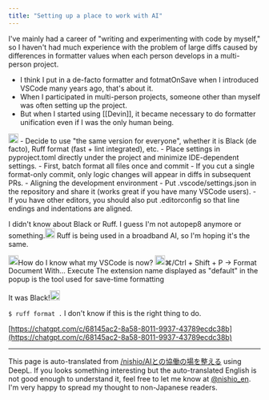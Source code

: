 ```yaml
---
title: "Setting up a place to work with AI"
---
```


I've mainly had a career of "writing and experimenting with code by myself," so I haven't had much experience with the problem of large diffs caused by differences in formatter values when each person develops in a multi-person project.
- I think I put in a de-facto formatter and fotmatOnSave when I introduced VSCode many years ago, that's about it.
- When I participated in multi-person projects, someone other than myself was often setting up the project.
- But when I started using [[Devin]], it became necessary to do formatter unification even if I was the only human being.

<img src='https://scrapbox.io/api/pages/nishio-en/o3/icon' alt='o3.icon' height="19.5"/>
- Decide to use "the same version for everyone", whether it is Black (de facto), Ruff format (fast + lint integrated), etc.
- Place settings in pyproject.toml directly under the project and minimize IDE-dependent settings.
- First, batch format all files once and commit
    - If you cut a single format-only commit, only logic changes will appear in diffs in subsequent PRs.
- Aligning the development environment
    - Put .vscode/settings.json in the repository and share it (works great if you have many VSCode users).
    - If you have other editors, you should also put .editorconfig so that line endings and indentations are aligned.

I didn't know about Black or Ruff. I guess I'm not autopep8 anymore or something.<img src='https://scrapbox.io/api/pages/nishio-en/nishio/icon' alt='nishio.icon' height="19.5"/>
Ruff is being used in a broadband AI, so I'm hoping it's the same.

<img src='https://scrapbox.io/api/pages/nishio-en/nishio/icon' alt='nishio.icon' height="19.5"/>How do I know what my VSCode is now?
<img src='https://scrapbox.io/api/pages/nishio-en/o3/icon' alt='o3.icon' height="19.5"/>⌘/Ctrl + Shift + P → Format Document With... Execute
The extension name displayed as "default" in the popup is the tool used for save-time formatting

It was Black!<img src='https://scrapbox.io/api/pages/nishio-en/nishio/icon' alt='nishio.icon' height="19.5"/>

`$ ruff format .`
I don't know if this is the right thing to do.

[https://chatgpt.com/c/68145ac2-8a58-8011-9937-43789ecdc38b](https://chatgpt.com/c/68145ac2-8a58-8011-9937-43789ecdc38b)


---
This page is auto-translated from [/nishio/AIとの協働の場を整える](https://scrapbox.io/nishio/AIとの協働の場を整える) using DeepL. If you looks something interesting but the auto-translated English is not good enough to understand it, feel free to let me know at [@nishio_en](https://twitter.com/nishio_en). I'm very happy to spread my thought to non-Japanese readers.